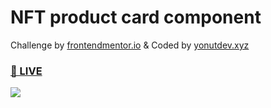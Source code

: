 # NFT product card component
Challenge by <a href="https://frontendmentor.io">frontendmentor.io</a> & Coded by <a href="https://yonutdev.xyz">yonutdev.xyz</a>
<h3><a href="https://yonutdev.github.io/nft-product-card-component/">👀 LIVE</a></h3>
<img src="https://i.imgur.com/mHHCDPA.png"></img>
